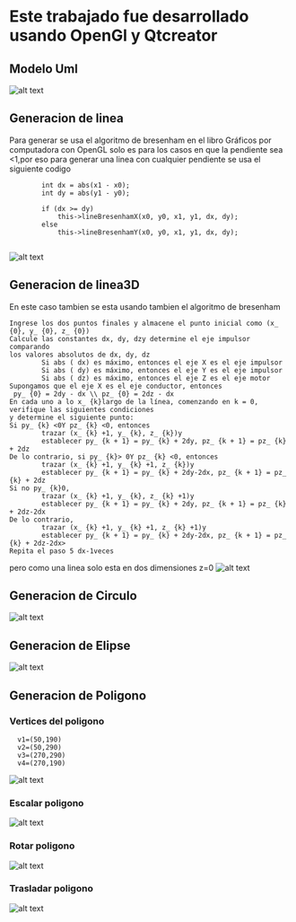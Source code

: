 # Este trabajado fue desarrollado usando OpenGl y Qtcreator
## Modelo Uml
![alt text](https://github.com/Alg0r1thmic/Computer-Graphics/blob/master/Primitive-Algorithms/Images/model1.png)

## Generacion de linea
Para generar se usa el algoritmo de bresenham en el libro Gráficos por computadora
con OpenGL solo es para los casos en que la pendiente sea <1,por eso para generar una linea con cualquier pendiente se usa el siguiente codigo
```
        int dx = abs(x1 - x0);
        int dy = abs(y1 - y0);

        if (dx >= dy)
            this->lineBresenhamX(x0, y0, x1, y1, dx, dy);
        else
            this->lineBresenhamY(x0, y0, x1, y1, dx, dy);
   
```
![alt text](https://github.com/Alg0r1thmic/Computer-Graphics/blob/master/Primitive-Algorithms/Images/line/line.gif)
## Generacion de linea3D
En este caso tambien se esta usando tambien el algoritmo de bresenham
```
Ingrese los dos puntos finales y almacene el punto inicial como (x_ {0}, y_ {0}, z_ {0})
Calcule las constantes dx, dy, dzy determine el eje impulsor comparando
los valores absolutos de dx, dy, dz
        Si abs ( dx) es máximo, entonces el eje X es el eje impulsor
        Si abs ( dy) es máximo, entonces el eje Y es el eje impulsor
        Si abs ( dz) es máximo, entonces el eje Z es el eje motor
Supongamos que el eje X es el eje conductor, entonces
 py_ {0} = 2dy - dx \\ pz_ {0} = 2dz - dx 
En cada uno a lo x_ {k}largo de la línea, comenzando en k = 0, verifique las siguientes condiciones
y determine el siguiente punto:
Si py_ {k} <0Y pz_ {k} <0, entonces
        trazar (x_ {k} +1, y_ {k}, z_ {k})y
        establecer py_ {k + 1} = py_ {k} + 2dy, pz_ {k + 1} = pz_ {k} + 2dz
De lo contrario, si py_ {k}> 0Y pz_ {k} <0, entonces
        trazar (x_ {k} +1, y_ {k} +1, z_ {k})y
        establecer py_ {k + 1} = py_ {k} + 2dy-2dx, pz_ {k + 1} = pz_ {k} + 2dz
Si no py_ {k}0,
        trazar (x_ {k} +1, y_ {k}, z_ {k} +1)y
        establecer py_ {k + 1} = py_ {k} + 2dy, pz_ {k + 1} = pz_ {k} + 2dz-2dx
De lo contrario,
        trazar (x_ {k} +1, y_ {k} +1, z_ {k} +1)y
        establecer py_ {k + 1} = py_ {k} + 2dy-2dx, pz_ {k + 1} = pz_ {k} + 2dz-2dx>
Repita el paso 5 dx-1veces
```
pero como una linea solo esta en dos dimensiones z=0
![alt text](https://github.com/Alg0r1thmic/Computer-Graphics/blob/master/Primitive-Algorithms/Images/line3d/line3d.gif)

## Generacion de Circulo
![alt text](https://github.com/Alg0r1thmic/Computer-Graphics/blob/master/Primitive-Algorithms/Images/circle/circle.gif)

## Generacion de Elipse
![alt text](https://github.com/Alg0r1thmic/Computer-Graphics/blob/master/Primitive-Algorithms/Images/ellipse/ellipse.gif)

## Generacion de Poligono
### Vertices del poligono
```
  v1=(50,190)
  v2=(50,290)
  v3=(270,290)
  v4=(270,190)
```
![alt text](https://github.com/Alg0r1thmic/Computer-Graphics/blob/master/Primitive-Algorithms/Images/polygon.png)
### Escalar poligono
![alt text](https://github.com/Alg0r1thmic/Computer-Graphics/blob/master/Primitive-Algorithms/Images/scale/polygonScale.gif)

### Rotar poligono
![alt text](https://github.com/Alg0r1thmic/Computer-Graphics/blob/master/Primitive-Algorithms/Images/rotate/polygonRotate.gif)

### Trasladar poligono
![alt text](https://github.com/Alg0r1thmic/Computer-Graphics/blob/master/Primitive-Algorithms/Images/translate/polygonTranslate.gif)
